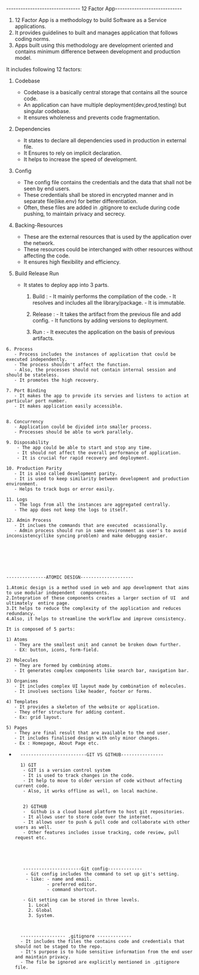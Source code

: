 
   ------------------------------- 12 Factor App----------------------------
   
   1. 12 Factor App is a methodology to build Software as a Service applications.
   2. It provides guidelines to built and manages application that follows coding norms.
   3. Apps built using this methodology are development oriented and contains minimum difference between development and production model.
   
   
   
   It includes following 12 factors:
   
   1. Codebase
      - Codebase is a basically central storage that contains all the source code.
      - An application can have multiple deployment(dev,prod,testing) but singular codebase.
      - It ensures wholeness and prevents code fragmentation.
      
   2. Dependencies
      - It states to declare all dependencies used in production in external file.
      - It Ensures to rely on implicit declaration.
      - It helps to increase the speed of development.
      
   3. Config
      - The config file contains the credentials and the data that shall not be seen by end users.
      - These credentials shall be stored in encrypted manner and in separate file(like.env) for better differentiation.
      - Often, these files are added in .gitignore to exclude during code pushing, to maintain privacy and secrecy.
      
   4. Backing-Resources
      - These are the external resources that is used by the application over the network.
      - These resources could be interchanged with other resources without affecting the code.
      - It ensures high flexibility and efficiency.
      
   5. Build Release Run
      - It states to deploy app into 3 parts.
         1. Build : - It mainly performs the compilation of the code.
                    - It resolves and includes all the library/package.
                    - It is immutable.
                    
         2. Release : - It takes the artifact from the previous file and add config.
         	      -  It functions by adding versions to deployment.
                    
         3. Run :  - It executes the application on the basis of previous artifacts.
         
         
    6. Process
       - Process includes the instances of application that could be executed independently.
       - The process shouldn't affect the function.
       - Also, the processes should not contain internal session and should be stateless.
       - It promotes the high recovery.
       
    7. Port Binding
       - It makes the app to provide its servies and listens to action at particular port number.
       - It makes application easily accessible.
       
       
    8. Concurrency
       - Application could be divided into smaller process.
       - Processes should be able to work parallely.
       
    9. Disposability 
    	- The app could be able to start and stop any time.
    	- It should not affect the overall performance of application.
    	- It is crucial for rapid recovery and deployment.
    	
    10. Production Parity
       - It is also called development parity.
       - It is used to keep similarity between development and production environment.
       - Helps to track bugs or error easily.
       
    11. Logs
       - The logs from all the instances are aggregated centrally.
       - The app does not keep the logs to itself.
       
    12. Admin Process
       - It inclues the commands that are executed  ocassionally.
       - Admin process should run in same environment as user's to avoid inconsistency(like syncing problem) and make debuggng easier. 
   
      
   
   



	---------------ATOMIC DESIGN--------------------

	1.Atomic design is a method used in web and app development that aims to use modular independent  components.
	2.Integration of these components creates a larger section of UI  and ultimately  entire page.
	3.It helps to reduce the complexity of the application and reduces redundancy.
	4.Also, it helps to streamline the workflow and improve consistency.
	
	It is composed of 5 parts:
	
	1) Atoms
	   - They are the smallest unit and cannot be broken down further.
	   - EX: button, icons, form-field.
	   
	2) Molecules
	   - They are formed by combining atoms.
	   - It generates complex components like search bar, navigation bar.
	   
	3) Organisms
	   - It includes complex UI layout made by combination of molecules.
	   - It involves sections like header, footer or forms.
	   
	4) Templates
	   - It provides a skeleton of the website or application.
	   - They offer structure for adding content.
	   - Ex: grid layout.
	   
	5) Pages
	   - They are final result that are available to the end user.
	   - It includes finalised design with only minor changes.
	   - Ex : Homepage, About Page etc.
	












-		-------------------------GIT VS GITHUB----------------

		1) GIT
		 - GIT is a version control system
		 - It is used to track changes in the code.
		 - It help to move to older version of code without affecting current code.
		 - Also, it works offline as well, on local machine.
		 
		 
		 2) GITHUB
		 -  Github is a cloud based platform to host git repositories.
		 - It allows user to store code over the internet.
		 - It allows user to push & pull code and collaborate with other users as well.
		 - Other features includes issue tracking, code review, pull request etc.
		 
		 
		 
		 
		 
		 ----------------------Git config-------------
		  - Git config includes the command to set up git's setting.
		  - like: - name and email.
		          - preferred editor.
		          - command shortcut.
		          
		 - Git setting can be stored in three levels.
		   1. Local
		   2. Global
		   3. System.
		   
		   
		   
		----------------- .gitignore -------------
		- It includes the files the contains code and credentials that should not be staged to the repo.
		- It's purpose is to hide sensitive information from the end user and maintain privacy.
		- The file be ignored are explicitly mentioned in .gitignore file.  
		 
		 
		 
		 
		 
